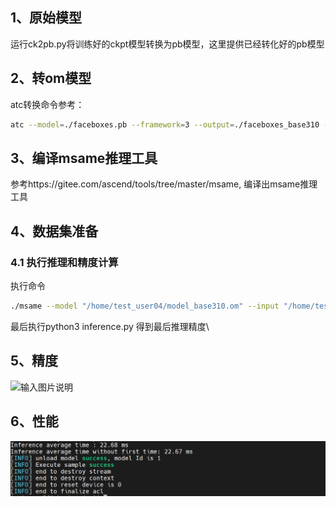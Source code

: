 
## 1、原始模型
运行ck2pb.py将训练好的ckpt模型转换为pb模型，这里提供已经转化好的pb模型

## 2、转om模型

atc转换命令参考：

```sh
atc --model=./faceboxes.pb --framework=3 --output=./faceboxes_base310 --soc_version=Ascend310         --input_shape="image_tensor:1,1024,1024,3"         --log=info          --out_nodes="nms/map/TensorArrayStack/TensorArrayGatherV3:0;nms/map/TensorArrayStack_1/TensorArrayGatherV3:0;nms/map/TensorArrayStack_2/TensorArrayGatherV3:0"
```


## 3、编译msame推理工具
参考https://gitee.com/ascend/tools/tree/master/msame, 编译出msame推理工具




## 4、数据集准备



### 4.1 执行推理和精度计算

  
执行命令 
```sh
./msame --model "/home/test_user04/model_base310.om" --input "/home/test_user04/inference_data" --output "/home/test_user04/" --outfmt TXT  --outputSize "10000,10000,10000"
```

最后执行python3  inference.py 
得到最后推理精度\

## 5、精度

![输入图片说明](https://images.gitee.com/uploads/images/2021/0918/115655_f1c59afb_8376014.png "acc.PNG")

## 6、性能
![输入图片说明](../../../../6af8b9b7bf0f4b0f0e4ab5eab71db34.png)
